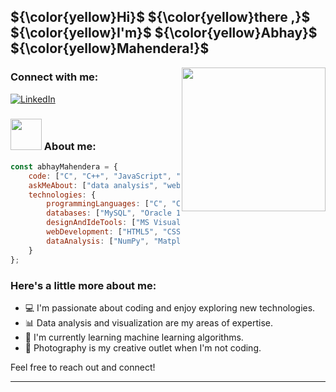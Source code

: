 <h2> ${\color{yellow}Hi}$ ${\color{yellow}there ,}$ ${\color{yellow}I'm}$ ${\color{yellow}Abhay}$ ${\color{yellow}Mahendera!}$ </h2>

<img align='right' src="https://camo.githubusercontent.com/1a0fa5282e06c4ba1c97afafa7b359cbb66d481328635788bdeacbca0b82f217/68747470733a2f2f6d65646961312e67697068792e636f6d2f6d656469612f6a52663566736e38473659616f674157786e2f67697068792e6769663f6369643d373930623736313164663965396231626433356530313837646231366233303535356461656234356262313033383935267269643d67697068792e6769662663743d73" width="230"> 

### Connect with me:

[![LinkedIn](https://img.shields.io/badge/LinkedIn-0077B5?style=for-the-badge&logo=linkedin&logoColor=white)](https://www.linkedin.com/in/abhay-mahendera-56aa71164/)

### <img src="https://media.giphy.com/media/VgCDAzcKvsR6OM0uWg/giphy.gif" width="50"> About me:

```javascript
const abhayMahendera = {
    code: ["C", "C++", "JavaScript", "Java", "Python", "R"],
    askMeAbout: ["data analysis", "web development", "tech", "app development", "photography"],
    technologies: {
        programmingLanguages: ["C", "C++", "JavaScript", "Java", "Python", "R"],
        databases: ["MySQL", "Oracle 12c", "MongoDB", "pgAdmin"],
        designAndIdeTools: ["MS Visual Studio Code", "IntelliJ Idea", "MS Office", "GitHub"],
        webDevelopment: ["HTML5", "CSS3", "ES6", "Node.js", "Express.js", "Bootstrap", "NPM", "jQuery", "APIs", "EJS"],
        dataAnalysis: ["NumPy", "Matplotlib", "SciPy", "R", "Tableau", "Microsoft Power BI"],
    }
};
```

### Here's a little more about me:

- 💻 I'm passionate about coding and enjoy exploring new technologies.
- 📊 Data analysis and visualization are my areas of expertise.
- 🌱 I'm currently learning machine learning algorithms.
- 📸 Photography is my creative outlet when I'm not coding.

Feel free to reach out and connect!

--------

